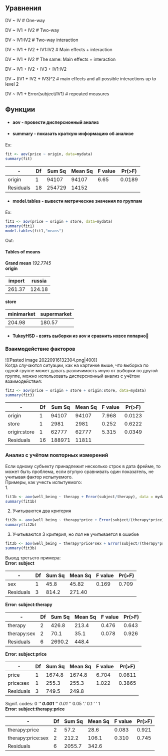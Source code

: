 ## Уравнения  
DV ~ IV # One-way  
  
DV ~ IV1 + IV2 # Two-way  
  
DV ~ IV1:IV2  # Two-way interaction  
  
DV ~ IV1 + IV2 + IV1:IV2 # Main effects + interaction  
  
DV ~ IV1 * IV2  # The same: Main effects + interaction  
  
DV ~ IV1 + IV2 + IV3 + IV1:IV2  
  
DV ~ (IV1 + IV2 + IV3)^2 # main effects and all possible interactions up to level 2  
  
DV ~ IV1 + Error(subject/IV1) # repeated measures  
  
## Функции  
- #### **aov** - провести дисперсионный анализ  
- #### **summary** - показать краткую информацию об анализе  
Ex:   
```R  
fit <- aov(price ~ origin, data=mydata)  
summary(fit)  
```  
  
-|   Df |Sum Sq  | Mean Sq  | F value | Pr(>F)  
-|-|-|-|-|-  
origin   |    1  | 94107  | 94107 |   6.65 | 0.0189 |   
Residuals   | 18 | 254729 |  14152 |  |   |             
- #### **model.tables** - вывести метрические значения по группам  
Ex:   
```R  
fit1 <- aov(price ~ origin + store, data=mydata)  
summary(fit1)  
model.tables(fit1,"means")  
```  
Out:  
#### Tables of means  
**Grand mean** *192.7745*  
**origin**  
  
import | russia   
-|-  
261.37 | 124.18   
**store**  
  
 minimarket | supermarket   
 -|-  
     204.98  |    180.57   
- #### **TukeyHSD** - взять выборки из aov и сравнить ихвсе попарно🤡  
### Взаимодействие факторов  
![[Pasted image 20220916132304.png|400]]  
Когда случаются ситуации, как на картинке выше, что выборка по одной группе может давать различимость иную от выборки по другой группе, можно использовать дисперсионный анализ с учётом взаимодействия:  
```R  
fit3 <- aov(price ~ origin + store + origin:store, data=mydata)  
summary(fit3)  
```  
  
 -|Df | Sum Sq  |Mean Sq |F value | Pr(>F)  
 -|-|-|-|-|-  
origin  |      1  |94107  | 94107|   7.968 |0.0123  
store       |  1  | 2981  |  2981 |  0.252 | 0.6222  
origin:store   | 1 | 62777 |  62777  | 5.315  | 0.0349  
Residuals |   16 | 188971 |  11811 | |                
  
### Анализ с учётом повторных измерений  
Если одному субъекту принадлежит несколько строк в дата фрейме, то может быть проблема, если втупую сравнивать один показатель, не учитывая фактор испытуемого.   
Примеры, как учесть испытуемого:  
1.   
```R  
fit1b <- aov(well_being ~ therapy + Error(subject/therapy), data = mydata2)  
summary(fit1b)  
```  
2. Учитываются два критерия  
```R  
fit2b <- aov(well_being ~ therapy*price + Error(subject/(therapy*price)), data = mydata2)  
summary(fit2b)  
```  
3. Учитываются 3 критерия, но *пол* не учитывается в ошибке  
```R  
fit3b <- aov(well_being ~ therapy*price*sex + Error(subject/(therapy*price)), data = mydata2)  
summary(fit3b)  
```  
Вывод третьего примера:  
**Error: subject**  
  
-|      Df | Sum Sq | Mean Sq | F value | Pr(>F)  
-|-|-|-|-|-  
sex     |   1  | 45.8  | 45.82   | 0.169  |0.709  
Residuals | 3   | 814.2 | 271.40      | |          
**Error: subject:therapy**  
  
-|            Df| Sum Sq |Mean Sq |F value| Pr(>F)  
-|-|-|-|-|-  
therapy    |  2 | 426.8  | 213.4  | 0.476  |0.643  
therapy:sex | 2  | 70.1 |   35.1 |  0.078| 0.926  
Residuals   | 6 |2690.2  | 448.4     | |          
**Error: subject:price**  
  
-|Df| Sum Sq |Mean Sq| F value| Pr(>F)  
-|-|-|-|-|-  
price    |  1 |1674.8 | 1674.8   |6.704 |0.0811  
price:sex | 1  |255.3  | 255.3|   1.022| 0.3865  
Residuals  |3 | 749.5 |  249.8                 
Signif. codes:  0 ‘***’ 0.001 ‘**’ 0.01 ‘*’ 0.05 ‘.’ 0.1 ‘ ’ 1  
**Error: subject:therapy:price**  
  
-|Df |Sum Sq |Mean Sq| F value |Pr(>F)  
-|-|-|-|-|-  
therapy:price     | 2   |57.2    |28.6   |0.083|  0.921  
therapy:price:sex | 2  |212.2 |  106.1  | 0.310  |0.745  
Residuals      |    6 | 2055.7  | 342.6 | |